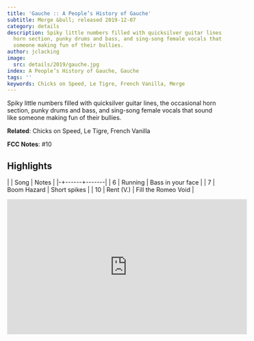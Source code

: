 ```yaml
---
title: 'Gauche :: A People’s History of Gauche'
subtitle: Merge &bull; released 2019-12-07
category: details
description: Spiky little numbers filled with quicksilver guitar lines, the occasional
  horn section, punky drums and bass, and sing-song female vocals that sound like
  someone making fun of their bullies.
author: jclacking
image:
  src: details/2019/gauche.jpg
index: A People’s History of Gauche, Gauche
tags: ''
keywords: Chicks on Speed, Le Tigre, French Vanilla, Merge
---
```

Spiky little numbers filled with quicksilver guitar lines, the occasional horn section, punky drums and bass, and sing-song female vocals that sound like someone making fun of their bullies.<!--more-->

**Related**: Chicks on Speed, Le Tigre, French Vanilla

**FCC Notes**: #10

## Highlights

| | Song | Notes |
|-+------+-------|
| 6 | Running | Bass in your face |
| 7 | Boom Hazard | Short spikes |
| 10 | Rent (V.) | Fill the Romeo Void |

<div class="tlo-detail-video"><iframe width="560" height="315" src="https://www.youtube.com/embed/SWB_xZW6fMo" frameborder="0" allow="autoplay; encrypted-media" allowfullscreen></iframe></div>

